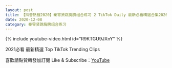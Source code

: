 ```yaml
---
layout: post
title: 【抖音熱搜2020】秦霄贤跳胸胯组合练习 2 TikTok Daily 最新必看精選合集2020 12 08
date: 2020-12-08
category: 秦霄贤跳胸胯组合练习
---
```


{% include youtube-video.html id="R9KTGU9JXnY" %}

2021必看 最新精選 Top TikTok Trending Clips

喜歡請點贊轉發加訂閱 Like & Subscribe：[YouTube](https://www.youtube.com/channel/UCAoR7VcanIPd04uEq_GIylA/videos)

